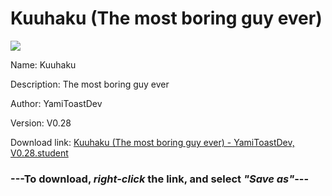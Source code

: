 # Kuuhaku (The most boring guy ever)

<img src = "https://raw.githubusercontent.com/Arbiter1223/Koukou-Gurashi-Custom-Students/master/Students/Files/Kuuhaku%20(The%20most%20boring%20guy%20ever).png">

Name: Kuuhaku

Description: The most boring guy ever

Author: YamiToastDev

Version: V0.28

Download link: <a href="https://raw.githubusercontent.com/Arbiter1223/Koukou-Gurashi-Custom-Students/master/Students/Files/Kuuhaku%20(The%20most%20boring%20guy%20ever)%20-%20YamiToastDev%2C%20V0.28.student">Kuuhaku (The most boring guy ever) - YamiToastDev, V0.28.student</a>

### ---**To download, _right-click_ the link, and select _"Save as"_**---


